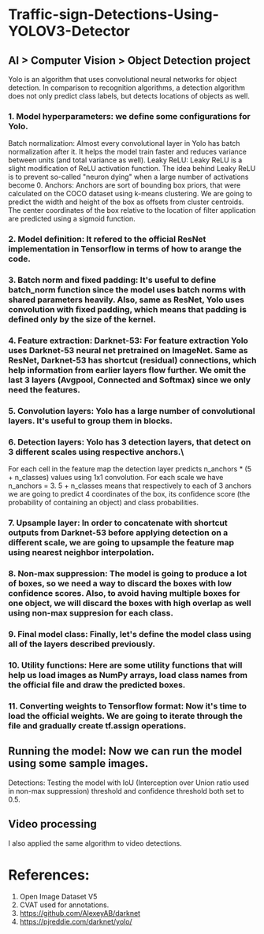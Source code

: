 # Traffic-sign-Detections-Using-YOLOV3-Detector
## AI > Computer Vision > Object Detection project
Yolo is an algorithm that uses convolutional neural networks for object detection.
In comparison to recognition algorithms, a detection algorithm does not only predict class labels, but detects locations of objects as well.
### 1. Model hyperparameters: we define some configurations for Yolo.
Batch normalization: Almost every convolutional layer in Yolo has batch normalization after it. It helps the model train faster and reduces variance between units (and total variance as well).
Leaky ReLU: Leaky ReLU is a slight modification of ReLU activation function. The idea behind Leaky ReLU is to prevent so-called "neuron dying" when a large number of activations become 0.
Anchors: Anchors are sort of bounding box priors, that were calculated on the COCO dataset using k-means clustering. We are going to predict the width and height of the box as offsets from cluster centroids. The center coordinates of the box relative to the location of filter application are predicted using a sigmoid function.
### 2. Model definition: It refered to the official ResNet implementation in Tensorflow in terms of how to arange the code.
### 3. Batch norm and fixed padding: It's useful to define batch_norm function since the model uses batch norms with shared parameters heavily. Also, same as ResNet, Yolo uses convolution with fixed padding, which means that padding is defined only by the size of the kernel.
### 4. Feature extraction: Darknet-53: For feature extraction Yolo uses Darknet-53 neural net pretrained on ImageNet. Same as ResNet, Darknet-53 has shortcut (residual) connections, which help information from earlier layers flow further. We omit the last 3 layers (Avgpool, Connected and Softmax) since we only need the features.
### 5. Convolution layers: Yolo has a large number of convolutional layers. It's useful to group them in blocks.
### 6. Detection layers: Yolo has 3 detection layers, that detect on 3 different scales using respective anchors.\
For each cell in the feature map the detection layer predicts n_anchors * (5 + n_classes) values using 1x1 convolution.
For each scale we have n_anchors = 3. 5 + n_classes means that respectively to each of 3 anchors we are going to predict 4 coordinates of the box, its confidence score (the probability of containing an object) and class probabilities.
### 7. Upsample layer: In order to concatenate with shortcut outputs from Darknet-53 before applying detection on a different scale, we are going to upsample the feature map using nearest neighbor interpolation.
### 8. Non-max suppression: The model is going to produce a lot of boxes, so we need a way to discard the boxes with low confidence scores. Also, to avoid having multiple boxes for one object, we will discard the boxes with high overlap as well using non-max suppresion for each class.
### 9. Final model class: Finally, let's define the model class using all of the layers described previously.
### 10. Utility functions: Here are some utility functions that will help us load images as NumPy arrays, load class names from the official file and draw the predicted boxes.
### 11. Converting weights to Tensorflow format: Now it's time to load the official weights. We are going to iterate through the file and gradually create tf.assign operations.
## Running the model: Now we can run the model using some sample images.
Detections:
Testing the model with IoU (Interception over Union ratio used in non-max suppression) threshold and confidence threshold both set to 0.5.
## Video processing
I also applied the same algorithm to video detections.
# References:
1.  Open Image Dataset V5
2. CVAT used for annotations.
3. https://github.com/AlexeyAB/darknet
4. https://pjreddie.com/darknet/yolo/
